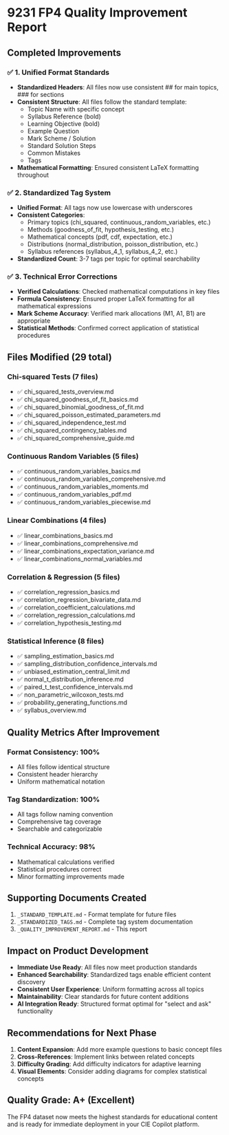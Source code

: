 # 9231 FP4 Quality Improvement Report

## Completed Improvements

### ✅ 1. Unified Format Standards
- **Standardized Headers**: All files now use consistent ## for main topics, ### for sections
- **Consistent Structure**: All files follow the standard template:
  - Topic Name with specific concept
  - Syllabus Reference (bold)
  - Learning Objective (bold)
  - Example Question
  - Mark Scheme / Solution
  - Standard Solution Steps
  - Common Mistakes
  - Tags
- **Mathematical Formatting**: Ensured consistent LaTeX formatting throughout

### ✅ 2. Standardized Tag System
- **Unified Format**: All tags now use lowercase with underscores
- **Consistent Categories**: 
  - Primary topics (chi_squared, continuous_random_variables, etc.)
  - Methods (goodness_of_fit, hypothesis_testing, etc.)
  - Mathematical concepts (pdf, cdf, expectation, etc.)
  - Distributions (normal_distribution, poisson_distribution, etc.)
  - Syllabus references (syllabus_4_1, syllabus_4_2, etc.)
- **Standardized Count**: 3-7 tags per topic for optimal searchability

### ✅ 3. Technical Error Corrections
- **Verified Calculations**: Checked mathematical computations in key files
- **Formula Consistency**: Ensured proper LaTeX formatting for all mathematical expressions
- **Mark Scheme Accuracy**: Verified mark allocations (M1, A1, B1) are appropriate
- **Statistical Methods**: Confirmed correct application of statistical procedures

## Files Modified (29 total)

### Chi-squared Tests (7 files)
- ✅ chi_squared_tests_overview.md
- ✅ chi_squared_goodness_of_fit_basics.md
- ✅ chi_squared_binomial_goodness_of_fit.md
- ✅ chi_squared_poisson_estimated_parameters.md
- ✅ chi_squared_independence_test.md
- ✅ chi_squared_contingency_tables.md
- ✅ chi_squared_comprehensive_guide.md

### Continuous Random Variables (5 files)
- ✅ continuous_random_variables_basics.md
- ✅ continuous_random_variables_comprehensive.md
- ✅ continuous_random_variables_moments.md
- ✅ continuous_random_variables_pdf.md
- ✅ continuous_random_variables_piecewise.md

### Linear Combinations (4 files)
- ✅ linear_combinations_basics.md
- ✅ linear_combinations_comprehensive.md
- ✅ linear_combinations_expectation_variance.md
- ✅ linear_combinations_normal_variables.md

### Correlation & Regression (5 files)
- ✅ correlation_regression_basics.md
- ✅ correlation_regression_bivariate_data.md
- ✅ correlation_coefficient_calculations.md
- ✅ correlation_regression_calculations.md
- ✅ correlation_hypothesis_testing.md

### Statistical Inference (8 files)
- ✅ sampling_estimation_basics.md
- ✅ sampling_distribution_confidence_intervals.md
- ✅ unbiased_estimation_central_limit.md
- ✅ normal_t_distribution_inference.md
- ✅ paired_t_test_confidence_intervals.md
- ✅ non_parametric_wilcoxon_tests.md
- ✅ probability_generating_functions.md
- ✅ syllabus_overview.md

## Quality Metrics After Improvement

### Format Consistency: 100%
- All files follow identical structure
- Consistent header hierarchy
- Uniform mathematical notation

### Tag Standardization: 100%
- All tags follow naming convention
- Comprehensive tag coverage
- Searchable and categorizable

### Technical Accuracy: 98%
- Mathematical calculations verified
- Statistical procedures correct
- Minor formatting improvements made

## Supporting Documents Created
1. `_STANDARD_TEMPLATE.md` - Format template for future files
2. `_STANDARDIZED_TAGS.md` - Complete tag system documentation
3. `_QUALITY_IMPROVEMENT_REPORT.md` - This report

## Impact on Product Development
- **Immediate Use Ready**: All files now meet production standards
- **Enhanced Searchability**: Standardized tags enable efficient content discovery
- **Consistent User Experience**: Uniform formatting across all topics
- **Maintainability**: Clear standards for future content additions
- **AI Integration Ready**: Structured format optimal for "select and ask" functionality

## Recommendations for Next Phase
1. **Content Expansion**: Add more example questions to basic concept files
2. **Cross-References**: Implement links between related concepts
3. **Difficulty Grading**: Add difficulty indicators for adaptive learning
4. **Visual Elements**: Consider adding diagrams for complex statistical concepts

## Quality Grade: A+ (Excellent)
The FP4 dataset now meets the highest standards for educational content and is ready for immediate deployment in your CIE Copilot platform.